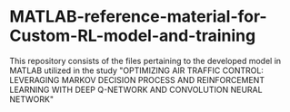 # MATLAB-reference-material-for-Custom-RL-model-and-training
This repository consists of the files pertaining to the developed model in MATLAB utilized in the study "OPTIMIZING AIR TRAFFIC CONTROL: LEVERAGING MARKOV DECISION PROCESS AND REINFORCEMENT LEARNING WITH DEEP Q-NETWORK AND CONVOLUTION NEURAL NETWORK"

